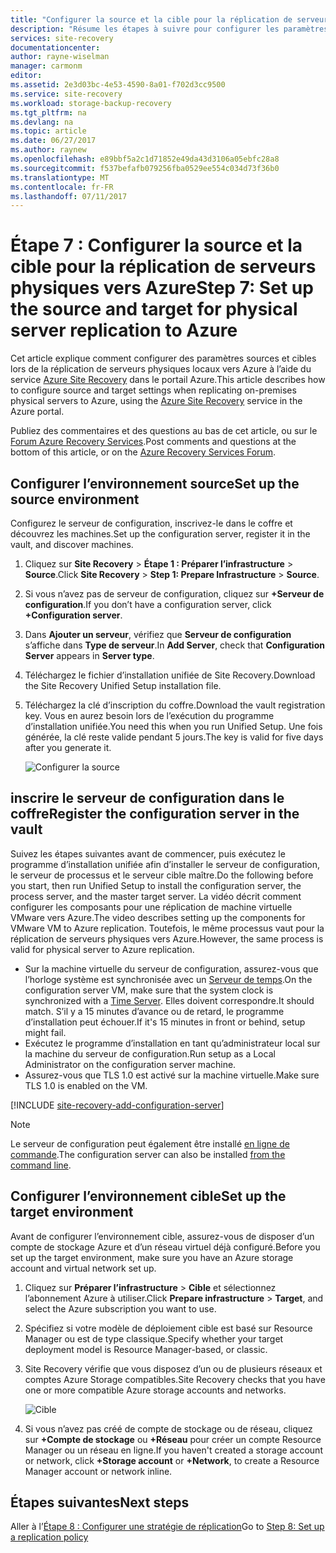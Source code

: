```yaml
---
title: "Configurer la source et la cible pour la réplication de serveurs physiques vers Azure à l’aide d’Azure Site Recovery | Microsoft Docs"
description: "Résume les étapes à suivre pour configurer les paramètres sources et cibles liés à la réplication de serveurs physiques vers un stockage Azure à l’aide du service Azure Site Recovery"
services: site-recovery
documentationcenter: 
author: rayne-wiselman
manager: carmonm
editor: 
ms.assetid: 2e3d03bc-4e53-4590-8a01-f702d3cc9500
ms.service: site-recovery
ms.workload: storage-backup-recovery
ms.tgt_pltfrm: na
ms.devlang: na
ms.topic: article
ms.date: 06/27/2017
ms.author: raynew
ms.openlocfilehash: e89bbf5a2c1d71852e49da43d3106a05ebfc28a8
ms.sourcegitcommit: f537befafb079256fba0529ee554c034d73f36b0
ms.translationtype: MT
ms.contentlocale: fr-FR
ms.lasthandoff: 07/11/2017
---
```

# <a name="step-7-set-up-the-source-and-target-for-physical-server-replication-to-azure"></a><span data-ttu-id="09324-103">Étape 7 : Configurer la source et la cible pour la réplication de serveurs physiques vers Azure</span><span class="sxs-lookup"><span data-stu-id="09324-103">Step 7: Set up the source and target for physical server replication to Azure</span></span>

<span data-ttu-id="09324-104">Cet article explique comment configurer des paramètres sources et cibles lors de la réplication de serveurs physiques locaux vers Azure à l’aide du service [Azure Site Recovery](site-recovery-overview.md) dans le portail Azure.</span><span class="sxs-lookup"><span data-stu-id="09324-104">This article describes how to configure source and target settings when replicating on-premises physical servers to Azure, using the [Azure Site Recovery](site-recovery-overview.md) service in the Azure portal.</span></span>

<span data-ttu-id="09324-105">Publiez des commentaires et des questions au bas de cet article, ou sur le [Forum Azure Recovery Services](https://social.msdn.microsoft.com/forums/azure/home?forum=hypervrecovmgr).</span><span class="sxs-lookup"><span data-stu-id="09324-105">Post comments and questions at the bottom of this article, or on the [Azure Recovery Services Forum](https://social.msdn.microsoft.com/forums/azure/home?forum=hypervrecovmgr).</span></span>


## <a name="set-up-the-source-environment"></a><span data-ttu-id="09324-106">Configurer l’environnement source</span><span class="sxs-lookup"><span data-stu-id="09324-106">Set up the source environment</span></span>

<span data-ttu-id="09324-107">Configurez le serveur de configuration, inscrivez-le dans le coffre et découvrez les machines.</span><span class="sxs-lookup"><span data-stu-id="09324-107">Set up the configuration server, register it in the vault, and discover machines.</span></span>

1. <span data-ttu-id="09324-108">Cliquez sur **Site Recovery** > **Étape 1 : Préparer l’infrastructure** > **Source**.</span><span class="sxs-lookup"><span data-stu-id="09324-108">Click **Site Recovery** > **Step 1: Prepare Infrastructure** > **Source**.</span></span>
2. <span data-ttu-id="09324-109">Si vous n’avez pas de serveur de configuration, cliquez sur **+Serveur de configuration**.</span><span class="sxs-lookup"><span data-stu-id="09324-109">If you don’t have a configuration server, click **+Configuration server**.</span></span>
3. <span data-ttu-id="09324-110">Dans **Ajouter un serveur**, vérifiez que **Serveur de configuration** s’affiche dans **Type de serveur**.</span><span class="sxs-lookup"><span data-stu-id="09324-110">In **Add Server**, check that **Configuration Server** appears in **Server type**.</span></span>
4. <span data-ttu-id="09324-111">Téléchargez le fichier d’installation unifiée de Site Recovery.</span><span class="sxs-lookup"><span data-stu-id="09324-111">Download the Site Recovery Unified Setup installation file.</span></span>
5. <span data-ttu-id="09324-112">Téléchargez la clé d’inscription du coffre.</span><span class="sxs-lookup"><span data-stu-id="09324-112">Download the vault registration key.</span></span> <span data-ttu-id="09324-113">Vous en aurez besoin lors de l’exécution du programme d’installation unifiée.</span><span class="sxs-lookup"><span data-stu-id="09324-113">You need this when you run Unified Setup.</span></span> <span data-ttu-id="09324-114">Une fois générée, la clé reste valide pendant 5 jours.</span><span class="sxs-lookup"><span data-stu-id="09324-114">The key is valid for five days after you generate it.</span></span>

   ![Configurer la source](./media/vmware-walkthrough-source-target/set-source2.png)


## <a name="register-the-configuration-server-in-the-vault"></a><span data-ttu-id="09324-116">inscrire le serveur de configuration dans le coffre</span><span class="sxs-lookup"><span data-stu-id="09324-116">Register the configuration server in the vault</span></span>

<span data-ttu-id="09324-117">Suivez les étapes suivantes avant de commencer, puis exécutez le programme d’installation unifiée afin d’installer le serveur de configuration, le serveur de processus et le serveur cible maître.</span><span class="sxs-lookup"><span data-stu-id="09324-117">Do the following before you start, then run Unified Setup to install the configuration server, the process server, and the master target server.</span></span> <span data-ttu-id="09324-118">La vidéo décrit comment configurer les composants pour une réplication de machine virtuelle VMware vers Azure.</span><span class="sxs-lookup"><span data-stu-id="09324-118">The video describes setting up the components for VMware VM to Azure replication.</span></span> <span data-ttu-id="09324-119">Toutefois, le même processus vaut pour la réplication de serveurs physiques vers Azure.</span><span class="sxs-lookup"><span data-stu-id="09324-119">However, the same process is valid for physical server to Azure replication.</span></span>

- <span data-ttu-id="09324-120">Sur la machine virtuelle du serveur de configuration, assurez-vous que l’horloge système est synchronisée avec un [Serveur de temps](https://technet.microsoft.com/windows-server-docs/identity/ad-ds/get-started/windows-time-service/windows-time-service).</span><span class="sxs-lookup"><span data-stu-id="09324-120">On the configuration server VM, make sure that the system clock is synchronized with a [Time Server](https://technet.microsoft.com/windows-server-docs/identity/ad-ds/get-started/windows-time-service/windows-time-service).</span></span> <span data-ttu-id="09324-121">Elles doivent correspondre.</span><span class="sxs-lookup"><span data-stu-id="09324-121">It should match.</span></span> <span data-ttu-id="09324-122">S’il y a 15 minutes d’avance ou de retard, le programme d’installation peut échouer.</span><span class="sxs-lookup"><span data-stu-id="09324-122">If it's 15 minutes in front or behind, setup might fail.</span></span>
- <span data-ttu-id="09324-123">Exécutez le programme d’installation en tant qu’administrateur local sur la machine du serveur de configuration.</span><span class="sxs-lookup"><span data-stu-id="09324-123">Run setup as a Local Administrator on the configuration server machine.</span></span>
- <span data-ttu-id="09324-124">Assurez-vous que TLS 1.0 est activé sur la machine virtuelle.</span><span class="sxs-lookup"><span data-stu-id="09324-124">Make sure TLS 1.0 is enabled on the VM.</span></span>


[!INCLUDE [site-recovery-add-configuration-server](../../includes/site-recovery-add-configuration-server.md)]

> [!NOTE]
> <span data-ttu-id="09324-125">Le serveur de configuration peut également être installé [en ligne de commande](http://aka.ms/installconfigsrv).</span><span class="sxs-lookup"><span data-stu-id="09324-125">The configuration server can also be installed [from the command line](http://aka.ms/installconfigsrv).</span></span>




## <a name="set-up-the-target-environment"></a><span data-ttu-id="09324-126">Configurer l’environnement cible</span><span class="sxs-lookup"><span data-stu-id="09324-126">Set up the target environment</span></span>

<span data-ttu-id="09324-127">Avant de configurer l’environnement cible, assurez-vous de disposer d’un compte de stockage Azure et d’un réseau virtuel déjà configuré.</span><span class="sxs-lookup"><span data-stu-id="09324-127">Before you set up the target environment, make sure you have an Azure storage account and virtual network set up.</span></span>

1. <span data-ttu-id="09324-128">Cliquez sur **Préparer l’infrastructure** > **Cible** et sélectionnez l’abonnement Azure à utiliser.</span><span class="sxs-lookup"><span data-stu-id="09324-128">Click **Prepare infrastructure** > **Target**, and select the Azure subscription you want to use.</span></span>
2. <span data-ttu-id="09324-129">Spécifiez si votre modèle de déploiement cible est basé sur Resource Manager ou est de type classique.</span><span class="sxs-lookup"><span data-stu-id="09324-129">Specify whether your target deployment model is Resource Manager-based, or classic.</span></span>
3. <span data-ttu-id="09324-130">Site Recovery vérifie que vous disposez d’un ou de plusieurs réseaux et comptes Azure Storage compatibles.</span><span class="sxs-lookup"><span data-stu-id="09324-130">Site Recovery checks that you have one or more compatible Azure storage accounts and networks.</span></span>

   ![Cible](./media/physical-walkthrough-source-target/gs-target.png)

4. <span data-ttu-id="09324-132">Si vous n’avez pas créé de compte de stockage ou de réseau, cliquez sur **+Compte de stockage** ou **+Réseau** pour créer un compte Resource Manager ou un réseau en ligne.</span><span class="sxs-lookup"><span data-stu-id="09324-132">If you haven't created a storage account or network, click **+Storage account** or **+Network**, to create a Resource Manager account or network inline.</span></span>

## <a name="next-steps"></a><span data-ttu-id="09324-133">Étapes suivantes</span><span class="sxs-lookup"><span data-stu-id="09324-133">Next steps</span></span>

<span data-ttu-id="09324-134">Aller à l’[Étape 8 : Configurer une stratégie de réplication](physical-walkthrough-replication.md)</span><span class="sxs-lookup"><span data-stu-id="09324-134">Go to [Step 8: Set up a replication policy](physical-walkthrough-replication.md)</span></span>

